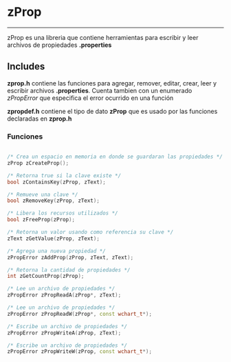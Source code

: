 # zProp

----

zProp es una libreria que contiene herramientas para escribir y leer archivos de propiedades **.properties**

## Includes
**zprop.h** contiene las funciones para agregar, remover, editar, crear, leer y escribir archivos **.properties**. Cuenta tambien con un enumerado *zPropError* que especifica el error ocurrido en una función

**zpropdef.h** contiene el tipo de dato **zProp** que es usado por las funciones declaradas en **zprop.h**

### Funciones

```cpp

/* Crea un espacio en memoria en donde se guardaran las propiedades */
zProp zCreateProp();

/* Retorna true si la clave existe */
bool zContainsKey(zProp, zText);

/* Remueve una clave */
bool zRemoveKey(zProp, zText);

/* Libera los recursos utilizados */
bool zFreeProp(zProp);

/* Retorna un valor usando como referencia su clave */
zText zGetValue(zProp, zText);

/* Agrega una nueva propiedad */
zPropError zAddProp(zProp, zText, zText);

/* Retorna la cantidad de propiedades */
int zGetCountProp(zProp);

/* Lee un archivo de propiedades */
zPropError zPropReadA(zProp*, zText);

/* Lee un archivo de propiedades */
zPropError zPropReadW(zProp*, const wchart_t*);

/* Escribe un archivo de propiedades */
zPropError zPropWriteA(zProp, zText);

/* Escribe un archivo de propiedades */
zPropError zPropWriteW(zProp, const wchart_t*);
```
